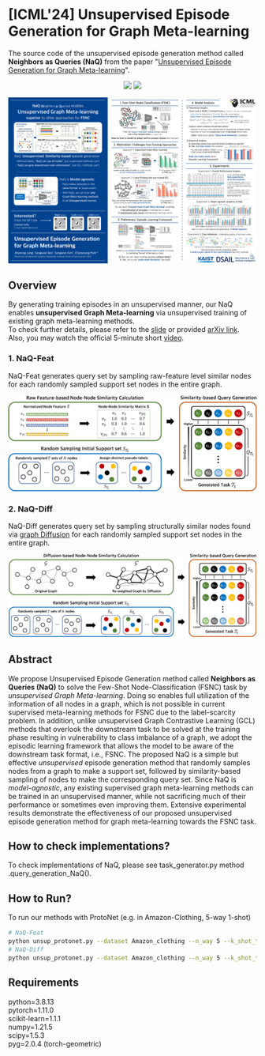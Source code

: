 # [ICML'24] Unsupervised Episode Generation for Graph Meta-learning
The source code of the unsupervised episode generation method called **Neighbors as Queries (NaQ)** from the paper "[Unsupervised Episode Generation for Graph Meta-learning](https://arxiv.org/abs/2306.15217)".  

<p align="center">   
    <a href="https://pytorch.org/" alt="PyTorch">
      <img src="https://img.shields.io/badge/PyTorch-%23EE4C2C.svg?e&logo=PyTorch&logoColor=white" /></a>
    <a href="https://icml.cc/" alt="Conference">
        <img src="https://img.shields.io/badge/ICML'24-brightgreen" /></a>
</p>

<p align="center"><img width="1000" src="./images/Poster_NaQ.png"></p>

## Overview
By generating training episodes in an unsupervised manner, our NaQ enables **unsupervised Graph Meta-learning** via unsupervised training of existing graph meta-learning methods.  
To check further details, please refer to the [slide](https://dsail.kaist.ac.kr/files/ICML24_NaQ_slide.pdf) or provided [arXiv link](https://arxiv.org/pdf/2306.15217).  
Also, you may watch the official 5-minute short [video](https://www.youtube.com/watch?v=FYqX7bf99r4).

### 1. NaQ-Feat
NaQ-Feat generates query set by sampling raw-feature level similar nodes for each randomly sampled support set nodes in the entire graph.
<p align="center"><img width="700" src="./images/NaQ-Feat_Figure.png"></p>

### 2. NaQ-Diff
NaQ-Diff generates query set by sampling structurally similar nodes found via [graph Diffusion](https://arxiv.org/abs/1911.05485) for each randomly sampled support set nodes in the entire graph.
<p align="center"><img width="700" src="./images/NaQ-Diff_Figure.png"></p>

## Abstract
We propose Unsupervised Episode Generation method called **Neighbors as Queries (NaQ)** to solve the Few-Shot Node-Classification (FSNC) task by _unsupervised Graph Meta-learning_.
Doing so enables full utilization of the information of all nodes in a graph, which is not possible in current supervised meta-learning methods for FSNC due to the label-scarcity problem.
In addition, unlike unsupervised Graph Contrastive Learning (GCL) methods that overlook the downstream task to be solved at the training phase resulting in vulnerability to class imbalance of a graph, we adopt the episodic learning framework that allows the model to be aware of the downstream task format, i.e., FSNC.
The proposed NaQ is a simple but effective _unsupervised_ episode generation method that randomly samples nodes from a graph to make a support set, followed by similarity-based sampling of nodes to make the corresponding query set.
Since NaQ is _model-agnostic_, any existing supervised graph meta-learning methods can be trained in an unsupervised manner, while not sacrificing much of their performance or sometimes even improving them.
Extensive experimental results demonstrate the effectiveness of our proposed unsupervised episode generation method for graph meta-learning towards the FSNC task.

## How to check implementations?
To check implementations of NaQ, please see task_generator.py method .query_generation_NaQ().

## How to Run?
To run our methods with ProtoNet (e.g. in Amazon-Clothing, 5-way 1-shot)
```bash
# NaQ-Feat
python unsup_protonet.py --dataset Amazon_clothing --n_way 5 --k_shot_test 1 --query_generation NaQ --type feature --lr 1e-4
# NaQ-Diff
python unsup_protonet.py --dataset Amazon_clothing --n_way 5 --k_shot_test 1 --query_generation NaQ --type diffusion --lr 1e-4
```

## Requirements
python=3.8.13  
pytorch=1.11.0  
scikit-learn=1.1.1  
numpy=1.21.5  
scipy=1.5.3  
pyg=2.0.4 (torch-geometric)  
